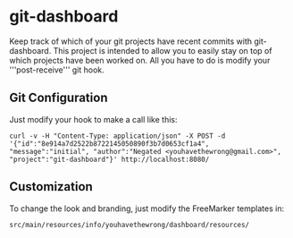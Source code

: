 git-dashboard
=============

Keep track of which of your git projects have recent commits with git-dashboard.  This project is intended to allow you to easily stay on top of which projects have been worked on.  All you have to do is modify your '''post-receive''' git hook.


Git Configuration
----
Just modify your hook to make a call like this:

    curl -v -H "Content-Type: application/json" -X POST -d '{"id":"8e914a7d2522b8722145050890f3b7d0653cf1a4", "message":"initial", "author":"Negated <youhavethewrong@gmail.com>", "project":"git-dashboard"}' http://localhost:8080/


Customization
----
To change the look and branding, just modify the FreeMarker templates in:

    src/main/resources/info/youhavethewrong/dashboard/resources/
